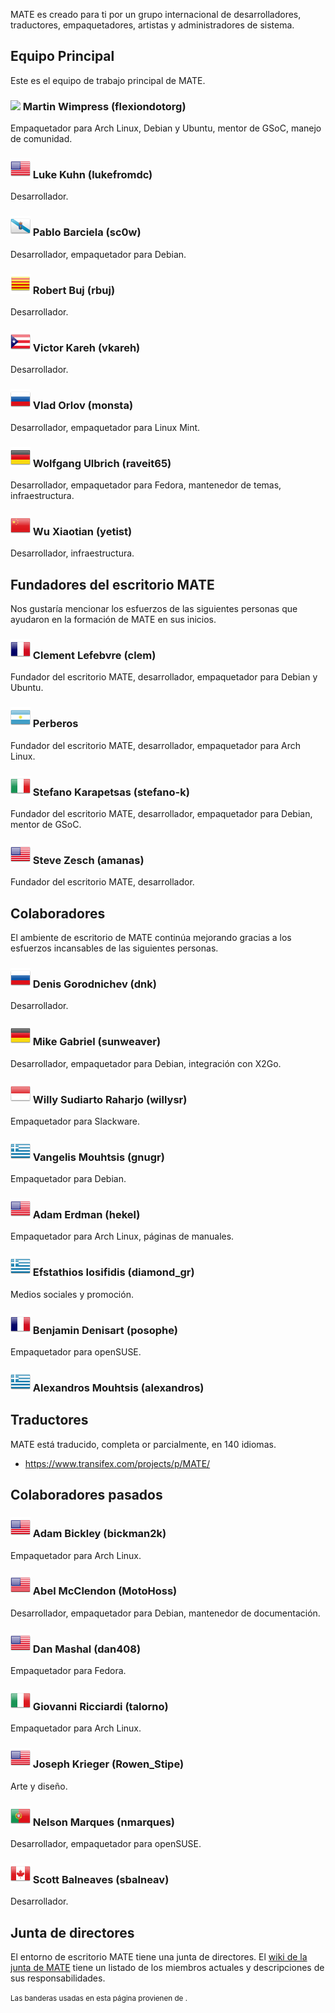 <!--
.. link:
.. description:
.. tags:
.. date: 2011-12-05 07:25:21
.. title: Equipo
.. slug: team
-->

MATE es creado para ti por un grupo internacional de desarrolladores,
traductores, empaquetadores, artistas y administradores de sistema.

## Equipo Principal

Este es el equipo de trabajo principal de MATE.

### ![](/assets/img/flags/32/United%20Kingdom\(Great%20Britain\).png) Martin Wimpress (flexiondotorg)

Empaquetador para Arch Linux, Debian y Ubuntu, mentor de GSoC, manejo de comunidad.

### ![](/assets/img/flags/32/USA.png) Luke Kuhn (lukefromdc)

Desarrollador.

### ![](/assets/img/flags/32/Galicia.png) Pablo Barciela (sc0w)

Desarrollador, empaquetador para Debian.

### ![](/assets/img/flags/32/Catalonia.png) Robert Buj (rbuj)

Desarrollador.

### ![](/assets/img/flags/32/Puerto%20Rico.png) Victor Kareh (vkareh)

Desarrollador.

### ![](/assets/img/flags/32/Russian%20Federation.png) Vlad Orlov (monsta)

Desarrollador, empaquetador para Linux Mint.

### ![](/assets/img/flags/32/Germany.png) Wolfgang Ulbrich (raveit65)

Desarrollador, empaquetador para Fedora, mantenedor de temas, infraestructura.

### ![](/assets/img/flags/32/China.png) Wu Xiaotian (yetist)

Desarrollador, infraestructura.



## Fundadores del escritorio MATE

Nos gustaría mencionar los esfuerzos de las siguientes personas
que ayudaron en la formación de MATE en sus inicios.

### ![](/assets/img/flags/32/France.png) Clement Lefebvre (clem)

Fundador del escritorio MATE, desarrollador, empaquetador para Debian y Ubuntu.

### ![](/assets/img/flags/32/Argentina.png) Perberos

Fundador del escritorio MATE, desarrollador, empaquetador para Arch Linux.

### ![](/assets/img/flags/32/Italy.png) Stefano Karapetsas (stefano-k)

Fundador del escritorio MATE, desarrollador, empaquetador para Debian, mentor de GSoC.

### ![](/assets/img/flags/32/USA.png) Steve Zesch (amanas)

Fundador del escritorio MATE, desarrollador.



## Colaboradores

El ambiente de escritorio de MATE continúa mejorando gracias
a los esfuerzos incansables de las siguientes personas.

### ![](/assets/img/flags/32/Russian%20Federation.png) Denis Gorodnichev (dnk)

Desarrollador.

### ![](/assets/img/flags/32/Germany.png) Mike Gabriel (sunweaver)

Desarrollador, empaquetador para Debian, integración con X2Go.

### ![](/assets/img/flags/32/Indonesia.png) Willy Sudiarto Raharjo (willysr)

Empaquetador para Slackware.

### ![](/assets/img/flags/32/Greece.png) Vangelis Mouhtsis (gnugr)

Empaquetador para Debian.

### ![](/assets/img/flags/32/USA.png) Adam Erdman (hekel)

Empaquetador para Arch Linux, páginas de manuales.

### ![](/assets/img/flags/32/Greece.png) Efstathios Iosifidis (diamond_gr)

Medios sociales y promoción.

### ![](/assets/img/flags/32/France.png) Benjamin Denisart (posophe)

Empaquetador para openSUSE.

### ![](/assets/img/flags/32/Greece.png) Alexandros Mouhtsis (alexandros)



## Traductores

MATE está traducido, completa or parcialmente, en 140 idiomas.

  * <https://www.transifex.com/projects/p/MATE/>



## Colaboradores pasados

### ![](/assets/img/flags/32/USA.png) Adam Bickley (bickman2k)

Empaquetador para Arch Linux.

### ![](/assets/img/flags/32/USA.png) Abel McClendon (MotoHoss)

Desarrollador, empaquetador para Debian, mantenedor de documentación.

### ![](/assets/img/flags/32/USA.png) Dan Mashal (dan408)

Empaquetador para Fedora.

### ![](/assets/img/flags/32/Italy.png) Giovanni Ricciardi (talorno)

Empaquetador para Arch Linux.

### ![](/assets/img/flags/32/USA.png) Joseph Krieger (Rowen_Stipe)

Arte y diseño.

### ![](/assets/img/flags/32/Portugal.png) Nelson Marques (nmarques)

Desarrollador, empaquetador para openSUSE.

### ![](/assets/img/flags/32/Canada.png) Scott Balneaves (sbalneav)

Desarrollador.



## Junta de directores

El entorno de escritorio MATE tiene una junta de directores. El
[wiki de la junta de MATE](http://wiki.mate-desktop.com/board)
tiene un listado de los miembros actuales y descripciones de sus
responsabilidades.

<small>
Las banderas usadas en esta página provienen de <http://www.icondrawer.com>.
</small>
